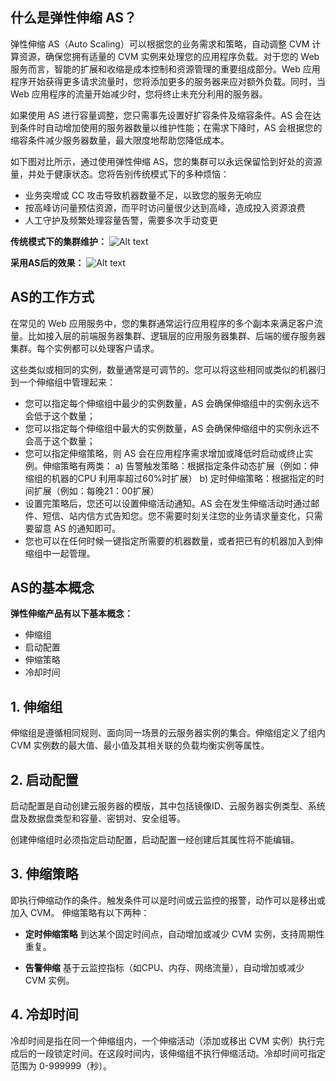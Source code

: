 ## 什么是弹性伸缩 AS？

弹性伸缩 AS（Auto Scaling）可以根据您的业务需求和策略，自动调整 CVM 计算资源，确保您拥有适量的 CVM 实例来处理您的应用程序负载。对于您的 Web 服务而言，智能的扩展和收缩是成本控制和资源管理的重要组成部分。Web 应用程序开始获得更多请求流量时，您将添加更多的服务器来应对额外负载。同时，当 Web 应用程序的流量开始减少时，您将终止未充分利用的服务器。

如果使用 AS 进行容量调整，您只需事先设置好扩容条件及缩容条件。AS 会在达到条件时自动增加使用的服务器数量以维护性能；在需求下降时，AS 会根据您的缩容条件减少服务器数量，最大限度地帮助您降低成本。

如下图对比所示，通过使用弹性伸缩 AS，您的集群可以永远保留恰到好处的资源量，并处于健康状态。您将告别传统模式下的多种烦恼： 
 - 业务突增或 CC 攻击导致机器数量不足，以致您的服务无响应
 - 按高峰访问量预估资源，而平时访问量很少达到高峰，造成投入资源浪费
 - 人工守护及频繁处理容量告警，需要多次手动变更

**传统模式下的集群维护：**
![Alt text](http://imgcache.tce.fsphere.cn/image/mc.qcloudimg.com/static/img/dad472d890863fea889cea359de94c28/image.jpg)

**采用AS后的效果：**
![Alt text](http://imgcache.tce.fsphere.cn/image/mc.qcloudimg.com/static/img/5ca21d066ffffe9093a6796e3739325b/AS.jpg)


## AS的工作方式

在常见的 Web 应用服务中，您的集群通常运行应用程序的多个副本来满足客户流量。比如接入层的前端服务器集群、逻辑层的应用服务器集群、后端的缓存服务器集群。每个实例都可以处理客户请求。

这些类似或相同的实例，数量通常是可调节的。您可以将这些相同或类似的机器归到一个伸缩组中管理起来：

- 您可以指定每个伸缩组中最少的实例数量，AS 会确保伸缩组中的实例永远不会低于这个数量；
- 您可以指定每个伸缩组中最大的实例数量，AS 会确保伸缩组中的实例永远不会高于这个数量；
- 您可以指定伸缩策略，则 AS 会在应用程序需求增加或降低时启动或终止实例。伸缩策略有两类：
   a) 告警触发策略：根据指定条件动态扩展（例如：伸缩组的机器的CPU 利用率超过60%时扩展）
   b) 定时伸缩策略：根据指定的时间扩展（例如：每晚21：00扩展） 
- 设置完策略后，您还可以设置伸缩活动通知。AS 会在发生伸缩活动时通过邮件、短信、站内信方式告知您。您不需要时刻关注您的业务请求量变化，只需要留意 AS 的通知即可。
- 您也可以在任何时候一键指定所需要的机器数量，或者把已有的机器加入到伸缩组中一起管理。

## AS的基本概念

**弹性伸缩产品有以下基本概念：**

- 伸缩组
- 启动配置
- 伸缩策略
- 冷却时间


## 1. 伸缩组
伸缩组是遵循相同规则、面向同一场景的云服务器实例的集合。伸缩组定义了组内 CVM 实例数的最大值、最小值及其相关联的负载均衡实例等属性。

## 2. 启动配置
启动配置是自动创建云服务器的模版，其中包括镜像ID、云服务器实例类型、系统盘及数据盘类型和容量、密钥对、安全组等。

创建伸缩组时必须指定启动配置，启动配置一经创建后其属性将不能编辑。

## 3. 伸缩策略
即执行伸缩动作的条件。触发条件可以是时间或云监控的报警，动作可以是移出或加入 CVM。
伸缩策略有以下两种：

- **定时伸缩策略**
到达某个固定时间点，自动增加或减少 CVM 实例，支持周期性重复。

- **告警伸缩**
基于云监控指标（如CPU、内存、网络流量），自动增加或减少 CVM 实例。

## 4. 冷却时间
冷却时间是指在同一个伸缩组内，一个伸缩活动（添加或移出 CVM 实例）执行完成后的一段锁定时间。在这段时间内，该伸缩组不执行伸缩活动。冷却时间可指定范围为 0-999999（秒）。
